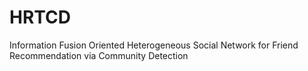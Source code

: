 # HRTCD
Information Fusion Oriented Heterogeneous Social Network for Friend Recommendation via Community Detection

